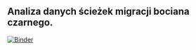 ## Analiza danych ścieżek migracji bociana czarnego.

[![Binder](https://mybinder.org/badge_logo.svg)](https://mybinder.org/v2/gh/230443/BocianiMy-public/HEAD)
